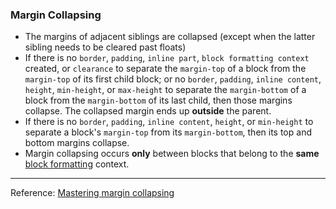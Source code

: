 ### Margin Collapsing
- The margins of adjacent siblings are collapsed (except when the latter sibling needs to be cleared past floats)
- If there is no `border`, `padding`, `inline part`, `block formatting context` created, or `clearance` to separate the `margin-top` of a block from the `margin-top` of its first child block; or no `border`, `padding`, `inline content`, `height`, `min-height`, or `max-height` to separate the `margin-bottom` of a block from the `margin-bottom` of its last child, then those margins collapse. The collapsed margin ends up **outside** the parent.
- If there is no `border`, `padding`, `inline content`, `height`, or `min-height` to separate a block's `margin-top` from its `margin-bottom`, then its top and bottom margins collapse.
- Margin collapsing occurs **only** between blocks that belong to the **same** [block formatting](https://developer.mozilla.org/en-US/docs/Web/Guide/CSS/Block_formatting_context) context.

---
Reference:
[Mastering margin collapsing](https://developer.mozilla.org/en-US/docs/Web/CSS/CSS_Box_Model/Mastering_margin_collapsing)
